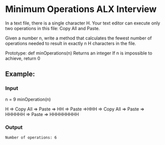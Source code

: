# Minimum Operations ALX Interview

In a text file, there is a single character H. Your text editor can execute only two operations in this file: Copy All and Paste. 

Given a number n, write a method that calculates the fewest number of operations needed to result in exactly n H characters in the file.

Prototype: def minOperations(n)
Returns an integer
If n is impossible to achieve, return 0

## Example:
### Input
n = 9
minOperation(n)

H => Copy All => Paste => HH => Paste =>HHH => Copy All => Paste => HHHHHH => Paste => HHHHHHHHH

### Output
`Number of operations: 6`